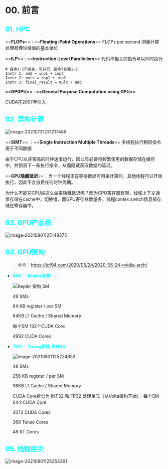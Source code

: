 # 00. 前言

## <font color=cyan>01. HPC</font>

==**FLOPs**== : ==**Floating-Point Operations**==   FLOPs per second 测量计算处理器理论峰值的基本单位

==**ILP**== : ==**Instruction-Level Parallelism**==   代码不相关的指令可以同时执行

```assembly
# 指令1-2不相关，可并行，指令3依赖1-2
Instr 1: add = inp1 + inp2
Instr 2: mult = inp1 * inp2
Instr 3: final_result = mult / add
```

==**GPGPU**== : ==**General Purpose Computation using GPU**==

CUDA在2007年引入

## <font color=cyan>02. 异构计算</font>

![image-20210731231217485](C:/Users/HSL/Desktop/Note/CUDA/01.%20Introduction/image-20210731231217485.png)

==**SIMT**== ：==**Single Instruction Multiple Threads**==   多线程执行相同指令用于不同数据

由于CPU以非常高的时钟速度运行，因此有必要将频繁使用的数据存储在缓存中，并预测下一条执行指令，从而隐藏获取数据的延迟。

==**GPU隐藏延迟**==：当一个线程正在等待数据可用来计算时，其他线程可以开始执行，因此不会浪费任何时钟周期。

为什么不能在CPU端这么做来隐藏延迟呢？因为CPU寄存器有限，线程上下文通常存储在cache中，切换慢，而GPU寄存器数量多，线程contex switch信息都存储在寄存器中。

## <font color=cyan>03. GPU产品线</font>

![image-20210801125148375](C:/Users/HSL/Desktop/Note/CUDA/01.%20%E7%AE%80%E5%8D%95%E6%A6%82%E5%BF%B5/image-20210801125148375.png)

## <font color=cyan>04. GPU架构</font>

> 参考：https://jcf94.com/2020/05/24/2020-05-24-nvidia-arch/

* <font color=cyan>**K80 -- Kepler架构**</font>

  ![Kepler 架构 SM](https://jcf94.com/download/2020-05-24-nvidia-arch-kepler.png)

  48 SMs

  64 KB register  / per SM

  64KB L1 Cache / Shared Memory

  每个SM 192个CUDA Core

  4992 CUDA Cores

  

* <font color=cyan>**T40 -- Turing架构 TU104**</font>

  ![image-20210801125224853](C:/Users/HSL/Desktop/Note/CUDA/01.%20%E7%AE%80%E5%8D%95%E6%A6%82%E5%BF%B5/image-20210801125224853.png)

  48 SMs

  256 KB register  / per SM

  96KB L1 Cache / Shared Memory

  CUDA Core拆分为 INT32 和 FP32 处理单元（从Volta架构开始），每个SM 64个CUDA Core

  3072 CUDA Cores

  368 Tenso Cores

  48 RT Cores

## <font color=cyan>05. 线程层次</font>

![image-20210801125253361](C:/Users/HSL/Desktop/Note/CUDA/01.%20%E7%AE%80%E5%8D%95%E6%A6%82%E5%BF%B5/image-20210801125253361.png)

